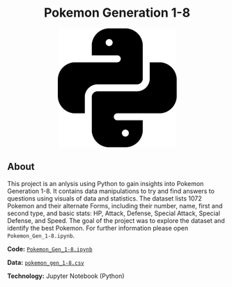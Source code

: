 <h1 align="center">Pokemon Generation 1-8</h1>

<p align="center">
  <img width="273px" src="https://github.com/blackcrowX/blackcrowX.github.io/blob/main/images/icons/python.png?raw=true"/>
</p>

## About

This project is an anlysis using Python to gain insights into Pokemon Generation 1-8. It contains data manipulations to try and find answers to questions using visuals of data and statistics. The dataset lists 1072 Pokemon and their alternate Forms, including their number, name, first and second type, and basic stats: HP, Attack, Defense, Special Attack, Special Defense, and Speed. The goal of the project was to explore the dataset and identify the best Pokemon. For further information please open `Pokemon_Gen_1-8.ipynb`.

**Code:** [`Pokemon_Gen_1-8.ipynb`](https://github.com/blackcrowX/Data_Analytics_Portfolio/blob/main/Project-III/Pokemon_Gen_1-8.ipynb)

**Data:** [`pokemon_gen_1-8.csv`](https://github.com/blackcrowX/Data_Analytics_Portfolio/blob/main/Project-III/pokemon_gen_1-8.csv)

**Technology:** Jupyter Notebook (Python)
